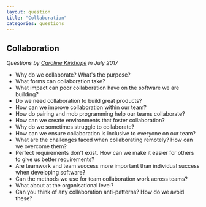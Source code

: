 ```yaml
---
layout: question
title: "Collaboration"
categories: questions
---
```


<h2>Collaboration</h2>

<p><em>Questions by  <a href="https://twitter.com/cazkirkhope">Caroline Kirkhope</a> in July 2017</em></p>

<ul>
<li>Why do we collaborate? What's the purpose?</li>
<li>What forms can collaboration take?</li>
<li>What impact can poor collaboration have on the software we are building?</li>
<li>Do we need collaboration to build great products?</li>
<li>How can we improve collaboration within our team?</li>
<li>How do pairing and mob programming help our teams collaborate?</li>
<li>How can we create environments that foster collaboration?</li>
<li>Why do we sometimes struggle to collaborate?</li>
<li>How can we ensure collaboration is inclusive to everyone on our team?</li>
<li>What are the challenges faced when collaborating remotely? How can we overcome them?</li>
<li>Perfect requirements don't exist. How can we make it easier for others to give us better requirements?</li>
<li>Are teamwork and team success more important than individual success when developing software?</li>
<li>Can the methods we use for team collaboration work across teams?</li>
<li>What about at the organisational level?</li>
<li>Can you think of any collaboration anti-patterns? How do we avoid these?</li>
</ul>

